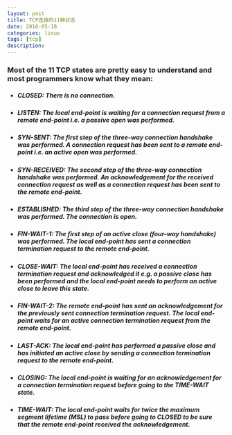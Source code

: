 ```yaml
---
layout: post
title: TCP连接的11种状态
date: 2016-05-18
categories: linux
tags: [tcp]
description: 
---
```


### Most of the 11 TCP states are pretty easy to understand and most programmers know what they mean:

* ##### CLOSED: There is no connection.

* ##### LISTEN: The local end-point is waiting for a connection request from a remote end-point i.e. a passive open was performed.

* ##### SYN-SENT: The first step of the three-way connection handshake was performed. A connection request has been sent to a remote end-point i.e. an active open was performed.

* ##### SYN-RECEIVED: The second step of the three-way connection handshake was performed. An acknowledgement for the received connection request as well as a connection request has been sent to the remote end-point.

* ##### ESTABLISHED: The third step of the three-way connection handshake was performed. The connection is open.

* ##### FIN-WAIT-1: The first step of an active close (four-way handshake) was performed. The local end-point has sent a connection termination request to the remote end-point.

* ##### CLOSE-WAIT: The local end-point has received a connection termination request and acknowledged it e.g. a passive close has been performed and the local end-point needs to perform an active close to leave this state.

* ##### FIN-WAIT-2: The remote end-point has sent an acknowledgement for the previously sent connection termination request. The local end-point waits for an active connection termination request from the remote end-point.

* ##### LAST-ACK: The local end-point has performed a passive close and has initiated an active close by sending a connection termination request to the remote end-point.

* ##### CLOSING: The local end-point is waiting for an acknowledgement for a connection termination request before going to the TIME-WAIT state.

* ##### TIME-WAIT: The local end-point waits for twice the maximum segment lifetime (MSL) to pass before going to CLOSED to be sure that the remote end-point received the acknowledgement.